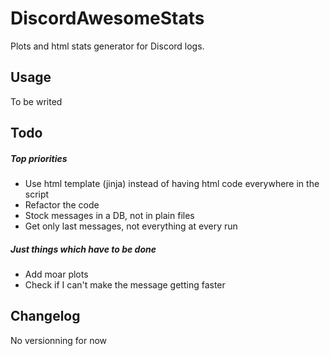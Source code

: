 # DiscordAwesomeStats
Plots and html stats generator for Discord logs.

## Usage
To be writed

## Todo
##### Top priorities
- Use html template (jinja) instead of having html code everywhere in the script
- Refactor the code
- Stock messages in a DB, not in plain files
- Get only last messages, not everything at every run

##### Just things which have to be done
- Add moar plots
- Check if I can't make the message getting faster

## Changelog
No versionning for now
